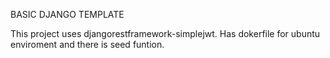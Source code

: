 BASIC DJANGO TEMPLATE

This project uses djangorestframework-simplejwt.
Has dokerfile for ubuntu enviroment and there is seed funtion.
